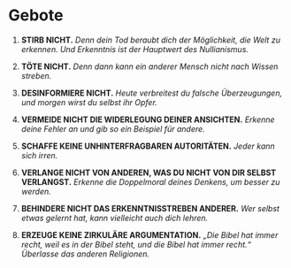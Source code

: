 
# Gebote

1. **STIRB NICHT.**
    *Denn dein Tod beraubt dich der Möglichkeit, die Welt zu erkennen. Und Erkenntnis ist der Hauptwert des Nullianismus.*

2. **TÖTE NICHT.**
    *Denn dann kann ein anderer Mensch nicht nach Wissen streben.*

3. **DESINFORMIERE NICHT.**
    *Heute verbreitest du falsche Überzeugungen, und morgen wirst du selbst ihr Opfer.*

4. **VERMEIDE NICHT DIE WIDERLEGUNG DEINER ANSICHTEN.**
    *Erkenne deine Fehler an und gib so ein Beispiel für andere.*

5. **SCHAFFE KEINE UNHINTERFRAGBAREN AUTORITÄTEN.**
    *Jeder kann sich irren.*

6. **VERLANGE NICHT VON ANDEREN, WAS DU NICHT VON DIR SELBST VERLANGST.**
    *Erkenne die Doppelmoral deines Denkens, um besser zu werden.*

7. **BEHINDERE NICHT DAS ERKENNTNISSTREBEN ANDERER.**
    *Wer selbst etwas gelernt hat, kann vielleicht auch dich lehren.*

8. **ERZEUGE KEINE ZIRKULÄRE ARGUMENTATION.**
    *„Die Bibel hat immer recht, weil es in der Bibel steht, und die Bibel hat immer recht.“ Überlasse das anderen Religionen.*
